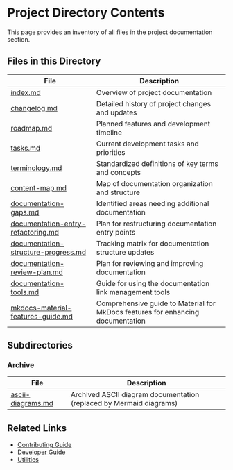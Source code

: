 # Project Directory Contents

This page provides an inventory of all files in the project documentation section.

## Files in this Directory

| File | Description |
| ---- | ----------- |
| [index.md](index.md) | Overview of project documentation |
| [changelog.md](changelog.md) | Detailed history of project changes and updates |
| [roadmap.md](roadmap.md) | Planned features and development timeline |
| [tasks.md](tasks.md) | Current development tasks and priorities |
| [terminology.md](terminology.md) | Standardized definitions of key terms and concepts |
| [content-map.md](content-map.md) | Map of documentation organization and structure |
| [documentation-gaps.md](documentation-gaps.md) | Identified areas needing additional documentation |
| [documentation-entry-refactoring.md](documentation-entry-refactoring.md) | Plan for restructuring documentation entry points |
| [documentation-structure-progress.md](documentation-structure-progress.md) | Tracking matrix for documentation structure updates |
| [documentation-review-plan.md](documentation-review-plan.md) | Plan for reviewing and improving documentation |
| [documentation-tools.md](documentation-tools.md) | Guide for using the documentation link management tools |
| [mkdocs-material-features-guide.md](mkdocs-material-features-guide.md) | Comprehensive guide to Material for MkDocs features for enhancing documentation |

## Subdirectories

### Archive

| File | Description |
| ---- | ----------- |
| [ascii-diagrams.md](archive/ascii-diagrams.md) | Archived ASCII diagram documentation (replaced by Mermaid diagrams) |

## Related Links

- [Contributing Guide](../contributing/index.md)
- [Developer Guide](../developer-guide/index.md)
- [Utilities](../utilities/index.md)
